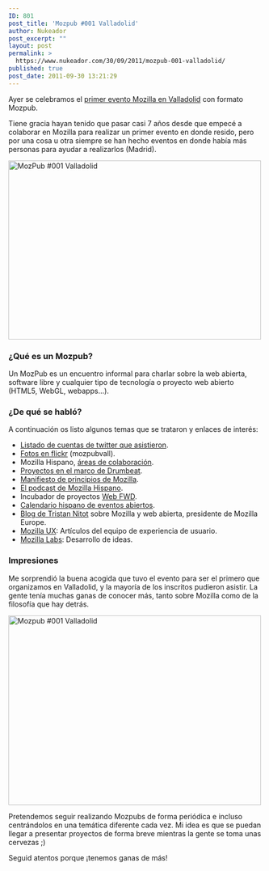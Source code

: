 ```yaml
---
ID: 801
post_title: 'Mozpub #001 Valladolid'
author: Nukeador
post_excerpt: ""
layout: post
permalink: >
  https://www.nukeador.com/30/09/2011/mozpub-001-valladolid/
published: true
post_date: 2011-09-30 13:21:29
---
```

Ayer se celebramos el <a href="http://eventos.mozilla-hispano.org/9/mozpub-001-valladolid/">primer evento Mozilla en Valladolid</a> con formato Mozpub.

Tiene gracia hayan tenido que pasar casi 7 años desde que empecé a colaborar en Mozilla para realizar un primer evento en donde resido, pero por una cosa u otra siempre se han hecho eventos en donde había más personas para ayudar a realizarlos (Madrid).

<a class="tt-flickr tt-flickr-Medium" title="MozPub #001 Valladolid" href="http://www.nukeador.com/fotos/photo/6187796251/mozpub-001-valladolid.html"><img class="aligncenter" src="http://farm7.static.flickr.com/6178/6187796251_e066116d50.jpg" alt="MozPub #001 Valladolid" width="500" height="354" /></a>
<h3>¿Qué es un Mozpub?</h3>
Un MozPub es un encuentro informal para charlar sobre la web abierta, software libre y cualquier tipo de tecnología o proyecto web abierto (HTML5, WebGL, webapps...).
<h3>¿De qué se habló?</h3>
A continuación os listo algunos temas que se trataron y enlaces de interés:
<ul>
	<li><a href="https://twitter.com/#%21/nukeador/mozpub-valladolid/members" target="_blank">Listado de cuentas de twitter que asistieron</a>.</li>
	<li><a href="http://www.flickr.com/photos/tags/mozpubvall/">Fotos en flickr</a> (mozpubvall).</li>
	<li>Mozilla Hispano, <a href="http://www.mozilla-hispano.org/documentacion/Colabora" target="_blank">áreas de colaboración</a>.</li>
	<li><a href="https://drumbeat.org/en-US/projects/" target="_blank">Proyectos en el marco de Drumbeat</a>.</li>
	<li><a href="http://www.mozilla.org/about/manifesto.es.html" target="_blank">Manifiesto de principios de Mozilla</a>.</li>
	<li><a href="http://www.mozilla-hispano.org/podcast/" target="_blank">El podcast de Mozilla Hispano</a>.</li>
	<li>Incubador de proyectos <a href="https://webfwd.org/" target="_blank">Web FWD</a>.</li>
	<li><a href="http://www.calendariolibre.com/eventos_abiertos/reports" target="_blank">Calendario hispano de eventos abiertos</a>.</li>
	<li><a href="http://standblog.org/blog/en" target="_blank">Blog de Tristan Nitot</a> sobre Mozilla y web abierta, presidente de Mozilla Europe.</li>
	<li><a href="http://planet.firefox.com/ux/" target="_blank">Mozilla UX</a>: Artículos del equipo de experiencia de usuario.</li>
	<li><a href="http://mozillalabs.com/projects/" target="_blank">Mozilla Labs</a>: Desarrollo de ideas.</li>
</ul>
<h3>Impresiones</h3>
Me sorprendió la buena acogida que tuvo el evento para ser el primero que organizamos en Valladolid, y la mayoría de los inscritos pudieron asistir. La gente tenía muchas ganas de conocer más, tanto sobre Mozilla como de la filosofía que hay detrás.

<a class="tt-flickr tt-flickr-Medium" title="Mozpub #001 Valladolid" href="http://www.nukeador.com/fotos/photo/6197699934/mozpub-001-valladolid.html"><img class="aligncenter" src="http://farm7.static.flickr.com/6163/6197699934_37f3572537.jpg" alt="Mozpub #001 Valladolid" width="500" height="375" /></a>

Pretendemos seguir realizando Mozpubs de forma periódica e incluso centrándolos en una temática diferente cada vez. Mi idea es que se puedan llegar a presentar proyectos de forma breve mientras la gente se toma unas cervezas ;)

Seguid atentos porque ¡tenemos ganas de más!

&nbsp;